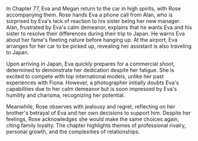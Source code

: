 In Chapter 77, Eva and Megan return to the car in high spirits, with Rose accompanying them. Rose hands Eva a phone call from Alan, who is surprised by Eva's lack of reaction to his sister being her new manager. Alan, frustrated by Eva's calm demeanor, explains that he wants Eva and his sister to resolve their differences during their trip to Japan. He warns Eva about her fame's fleeting nature before hanging up. At the airport, Eva arranges for her car to be picked up, revealing her assistant is also traveling to Japan.

Upon arriving in Japan, Eva quickly prepares for a commercial shoot, determined to demonstrate her dedication despite her fatigue. She is excited to compete with top international models, unlike her past experiences with Fiona. However, a photographer initially doubts Eva's capabilities due to her calm demeanor but is soon impressed by Eva's humility and charisma, recognizing her potential.

Meanwhile, Rose observes with jealousy and regret, reflecting on her brother's betrayal of Eva and her own decisions to support him. Despite her feelings, Rose acknowledges she would make the same choices again, citing family loyalty. The chapter highlights themes of professional rivalry, personal growth, and the complexities of relationships.